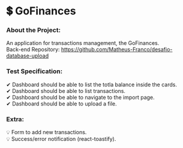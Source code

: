 # 💲 GoFinances

<h3>About the Project:</h3>

An application for transactions management, the GoFinances.
<br />
Back-end Repository: https://github.com/Matheus-Franco/desafio-database-upload
<br />

<h3>Test Specification:</h3>
✔ Dashboard should be able to list the totla balance inside the cards.
<br />
✔ Dashboard should be able to list transactions.
<br />
✔ Dashboard should be able to navigate to the import page.
<br />
✔ Dashboard should be able to upload a file.
<br />

<h3>Extra:</h3>

💡 Form to add new transactions.
<br />
💡 Success/error notification (react-toastify).
